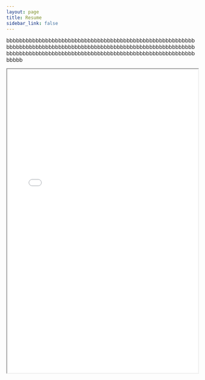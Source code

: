 ```yaml
---
layout: page
title: Resume
sidebar_link: false
---
```

bbbbbbbbbbbbbbbbbbbbbbbbbbbbbbbbbbbbbbbbbbbbbbbbbbbbbbbbbbbbbbbbbbbbbbbbbbbbbbbbbbbbbbbbbbbbbbbbbbbbbbbbbbbbbbbbbbbbbbbbbbbbbbbbbbbbbbbbbbbbbbbbbbbbbbbbbbbbbbbbbbbbbbbbbbbbbbbbbbb
<div id='resume-embed' class="resume-embed">
    <iframe src="assets/danial_ramzan_resume.pdf" width="100%" height="800px">
        This browser does not support PDFs. Please download the PDF to view it:
        <a href="assets/danial_ramzan_resume.pdf">Download PDF</a>.
    </iframe>
</div>
